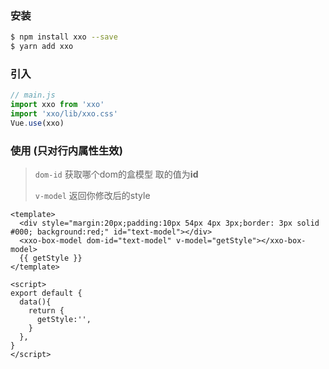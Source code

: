 ### 安装
```bash
$ npm install xxo --save
$ yarn add xxo
```


### 引入
```javascript
// main.js
import xxo from 'xxo'
import 'xxo/lib/xxo.css'
Vue.use(xxo)
```

### 使用 (只对行内属性生效)

>
> `dom-id` 获取哪个dom的盒模型 取的值为**id**
>
> `v-model` 返回你修改后的style
>

```vue
<template>
  <div style="margin:20px;padding:10px 54px 4px 3px;border: 3px solid #000; background:red;" id="text-model"></div>
  <xxo-box-model dom-id="text-model" v-model="getStyle"></xxo-box-model>
  {{ getStyle }}
</template>

<script>
export default {
  data(){
    return {
      getStyle:'',
    }
  },
}
</script>
```